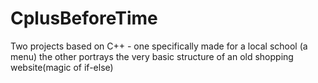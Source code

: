 # CplusBeforeTime
Two projects based on C++ - one specifically made for a local school (a menu) the other portrays the very basic structure of an old shopping website(magic of if-else)
